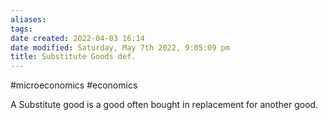 ```yaml
---
aliases: 
tags: 
date created: 2022-04-03 16:14
date modified: Saturday, May 7th 2022, 9:05:09 pm
title: Substitute Goods def.
---
```


#microeconomics #economics

A Substitute good is a good often bought in replacement for another good.
